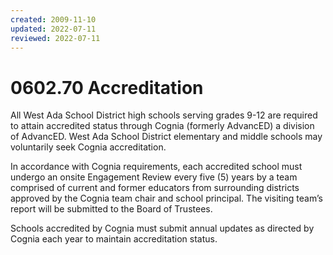 ```yaml
---
created: 2009-11-10
updated: 2022-07-11
reviewed: 2022-07-11
---
```


# 0602.70 Accreditation

All West Ada School District high schools serving grades 9-12 are required to attain accredited status through Cognia (formerly AdvancED) a division of AdvancED. West Ada School District elementary and middle schools may voluntarily seek Cognia accreditation.

In accordance with Cognia requirements, each accredited school must undergo an onsite Engagement Review every five (5) years by a team comprised of current and former educators from surrounding districts approved by the Cognia team chair and school principal. The visiting team’s report will be submitted to the Board of Trustees.

Schools accredited by Cognia must submit annual updates as directed by Cognia each year to maintain accreditation status.
